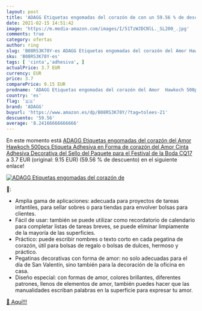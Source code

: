 ```yaml
---
layout: post
title: 'ADAGG Etiquetas engomadas del corazón de con un 59.56 % de descuento'
date: 2021-02-15 14:51:42
image: 'https://m.media-amazon.com/images/I/51TzWJDCNlL._SL200_.jpg'
comments: true
category: ofertas
author: ring
slug: 'B08RS3K78Y-es ADAGG Etiquetas engomadas del corazón del Amor Hawkoch...'
sku: 'B08RS3K78Y-es'
tags: [ 'cinta','adhesiva', ]
actualPrice: 3.7 EUR
currency: EUR
price: 3.7
comparePrice: 9.15 EUR
prodname: 'ADAGG Etiquetas engomadas del corazón del Amor  Hawkoch 500pcs Etiqueta Adhesiva en Forma de corazón del Amor Cinta Adhesiva Decorativa del Sello del Paquete para el Festival de la Boda  CQ17 '
country: 'es'
flag: '🇪🇸'
brand: 'ADAGG'
buyurl: 'https://www.amazon.es/dp/B08RS3K78Y/?tag=tolees-21'
descuento: '59.56'
average: '8.24166666666666'
---
```


En este momento está [ADAGG Etiquetas engomadas del corazón del Amor  Hawkoch 500pcs Etiqueta Adhesiva en Forma de corazón del Amor Cinta Adhesiva Decorativa del Sello del Paquete para el Festival de la Boda  CQ17 ](https://www.amazon.es/dp/B08RS3K78Y/?tag=tolees-21) a 3.7 EUR (original: 9.15 EUR) (59.56 %  de descuento) en el siguiente enlace!

[![ADAGG Etiquetas engomadas del corazón de](https://m.media-amazon.com/images/I/51TzWJDCNlL._SL200_.jpg)](https://www.amazon.es/dp/B08RS3K78Y/?tag=tolees-21)

🔎:

- Amplia gama de aplicaciones: adecuada para proyectos de tareas infantiles, para sellar sobres o para tiendas para envolver bolsas para clientes.
- Fácil de usar: también se puede utilizar como recordatorio de calendario para completar listas de tareas breves, se puede eliminar limpiamente de la mayoría de las superficies.
- Práctico: puede escribir nombres o texto corto en cada pegatina de corazón, útil para bolsas de regalo o bolsas de dulces, hermoso y práctico.
- Pegatinas decorativas con forma de amor: no solo adecuadas para el día de San Valentín, sino también para la decoración de la oficina en casa.
- Diseño especial: con formas de amor, colores brillantes, diferentes patrones, llenos de elementos de amor, también puedes hacer que las manualidades escriban palabras en la superficie para expresar tu amor.

[🛒 Aquí!!!](https://www.amazon.es/dp/B08RS3K78Y/?tag=tolees-21)
